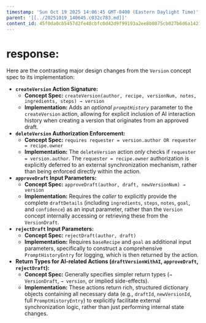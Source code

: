 ```yaml
---
timestamp: 'Sun Oct 19 2025 14:06:45 GMT-0400 (Eastern Daylight Time)'
parent: '[[../20251019_140645.c032c783.md]]'
content_id: 45f0da0cb5457d2fe48cbfc0d42d9f99193a2ee8b8075cb027b6d6a14213c7d8
---
```


# response:

Here are the contrasting major design changes from the `Version` concept spec to its implementation:

* **`createVersion` Action Signature:**
  * **Concept Spec:** `createVersion(author, recipe, versionNum, notes, ingredients, steps) → version`
  * **Implementation:** Adds an *optional `promptHistory`* parameter to the `createVersion` action, allowing for explicit inclusion of AI interaction history when creating a version that originates from an approved draft.
* **`deleteVersion` Authorization Enforcement:**
  * **Concept Spec:** `requires requester = version.author OR requester = recipe.owner`
  * **Implementation:** The `deleteVersion` action *only* checks if `requester = version.author`. The `requester = recipe.owner` authorization is explicitly deferred to an external synchronization mechanism, rather than being enforced directly within the action.
* **`approveDraft` Input Parameters:**
  * **Concept Spec:** `approveDraft(author, draft, newVersionNum) → version`
  * **Implementation:** Requires the *caller* to explicitly provide the complete `draftDetails` (including `ingredients`, `steps`, `notes`, `goal`, and `confidence`) as an input parameter, rather than the `Version` concept internally accessing or retrieving these from the `VersionDraft`.
* **`rejectDraft` Input Parameters:**
  * **Concept Spec:** `rejectDraft(author, draft)`
  * **Implementation:** Requires `baseRecipe` and `goal` as additional input parameters, specifically to construct a comprehensive `PromptHistoryEntry` for logging, which is then returned by the action.
* **Return Types for AI-related Actions (`draftVersionWithAI`, `approveDraft`, `rejectDraft`):**
  * **Concept Spec:** Generally specifies simpler return types (`→ VersionDraft`, `→ version`, or implied side-effects).
  * **Implementation:** These actions return rich, structured dictionary objects containing all necessary data (e.g., `draftId`, `newVersionId`, full `PromptHistoryEntry`) to explicitly facilitate external synchronization logic, rather than just performing internal state changes.

